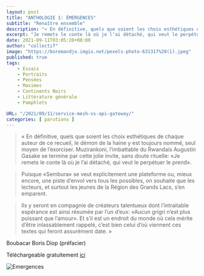 ```yaml
---
layout: post
title: "ANTHOLOGIE 1: ÉMERGENCES"
subtitle: "Renaître ensemble"
description: "« En définitive, quels que soient les choix esthétiques de chaque auteur de ce recueil, le démon de la haine y est toujours nommé, seul moyen de l’exorciser. Muzirankoni, l’imbattable du Rwandais Augustin Gasake se termine par cette jolie invite, sans doute rituelle: «Je remets le conte là où je l’ai détaché, qui veut le perpétuer le prend»."
excerpt: "Je remets le conte là où je l’ai détaché, qui veut le perpétuer le prend "
date: 2021-09-11T03:05:28+08:00
author: "collectif"
image: "https://boremandjo.imgix.net/pexels-photo-631317%20(1).jpeg"
published: true
tags:
    - Essais
    - Portraits
    - Pensées
    - Maximes 
    - Continents Noirs
    - Littérature générale
    - Pamphlets

URL: "/2021/09/11/service-mesh-vs-api-gateway/"
categories: [ parutions ]
---
```


>« En définitive, quels que soient les choix esthétiques de chaque auteur de ce recueil, le démon de la haine y est toujours nommé, seul moyen de l’exorciser. Muzirankoni, l’imbattable du Rwandais Augustin Gasake se termine par cette jolie invite, sans doute rituelle: «Je remets le conte là où je l’ai détaché, qui veut le perpétuer le prend».

>Puisque «Sembura» se veut explicitement une plateforme ou, mieux encore, une piste d’envol vers tous les possibles, on souhaite que les lecteurs, et surtout les jeunes de la Région des Grands Lacs, s’en emparent. 

>Ils y seront en compagnie de créateurs talentueux dont l’intraitable espérance est ainsi résumée par l’un d’eux: «Aucun grigri n’est plus puissant que l’amour». Et s’il est un endroit du monde où cela mérite d’être inlassablement rappelé, c’est bien celui d’où viennent ces textes qui feront assurément date. »

Boubacar Boris Diop (préfacier)


Téléchargeable gratuitement [ici](https://lacroiseedeschemins.ma/produit/emergences-renaitre-ensembleanthologie-1plateforme-des-ecrivains-des-grands-lacs-africains/)<BR>

![Emergences](https://boremandjo.imgix.net/9789920753258_%C3%89mergences-Rena%C3%AEtre-ensemble.jpg)
